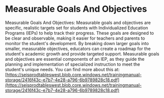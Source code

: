 # Measurable Goals And Objectives
Measurable Goals And Objectives: Measurable goals and objectives are specific, realistic targets set for students with Individualized Education Programs (IEPs) to help track their progress. These goals are designed to be clear and observable, making it easier for teachers and parents to monitor the student's development. By breaking down larger goals into smaller, measurable objectives, educators can create a roadmap for the student's academic growth and provide targeted support. Measurable goals and objectives are essential components of an IEP, as they guide the planning and implementation of specialized instruction to meet the student's unique needs.
You can find more about this at: [https://seisprodtableswest.blob.core.windows.net/trainingmanual-storage/2416f43c-e7b7-4e28-a796-6b9789828c18.pdf](https://seisprodtableswest.blob.core.windows.net/trainingmanual-storage/2416f43c-e7b7-4e28-a796-6b9789828c18.pdf)